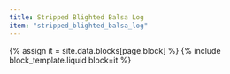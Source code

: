 ```yaml
---
title: Stripped Blighted Balsa Log
item: "stripped_blighted_balsa_log"
---
```


{% assign it = site.data.blocks[page.block] %}
{% include block_template.liquid block=it %}

